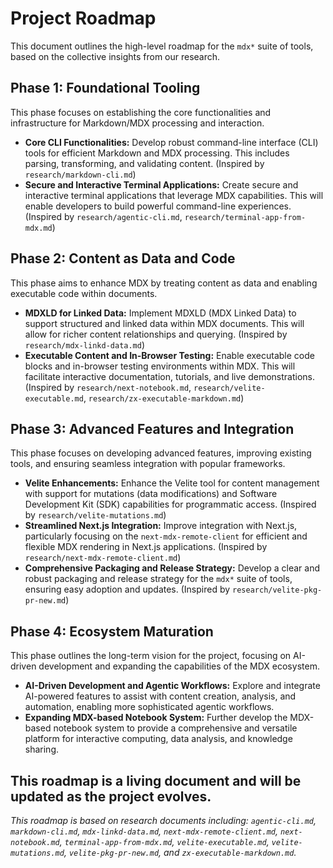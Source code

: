 # Project Roadmap

This document outlines the high-level roadmap for the `mdx*` suite of tools, based on the collective insights from our research.

## Phase 1: Foundational Tooling

This phase focuses on establishing the core functionalities and infrastructure for Markdown/MDX processing and interaction.

-   **Core CLI Functionalities:** Develop robust command-line interface (CLI) tools for efficient Markdown and MDX processing. This includes parsing, transforming, and validating content. (Inspired by `research/markdown-cli.md`)
-   **Secure and Interactive Terminal Applications:** Create secure and interactive terminal applications that leverage MDX capabilities. This will enable developers to build powerful command-line experiences. (Inspired by `research/agentic-cli.md`, `research/terminal-app-from-mdx.md`)

## Phase 2: Content as Data and Code

This phase aims to enhance MDX by treating content as data and enabling executable code within documents.

-   **MDXLD for Linked Data:** Implement MDXLD (MDX Linked Data) to support structured and linked data within MDX documents. This will allow for richer content relationships and querying. (Inspired by `research/mdx-linkd-data.md`)
-   **Executable Content and In-Browser Testing:** Enable executable code blocks and in-browser testing environments within MDX. This will facilitate interactive documentation, tutorials, and live demonstrations. (Inspired by `research/next-notebook.md`, `research/velite-executable.md`, `research/zx-executable-markdown.md`)

## Phase 3: Advanced Features and Integration

This phase focuses on developing advanced features, improving existing tools, and ensuring seamless integration with popular frameworks.

-   **Velite Enhancements:** Enhance the Velite tool for content management with support for mutations (data modifications) and Software Development Kit (SDK) capabilities for programmatic access. (Inspired by `research/velite-mutations.md`)
-   **Streamlined Next.js Integration:** Improve integration with Next.js, particularly focusing on the `next-mdx-remote-client` for efficient and flexible MDX rendering in Next.js applications. (Inspired by `research/next-mdx-remote-client.md`)
-   **Comprehensive Packaging and Release Strategy:** Develop a clear and robust packaging and release strategy for the `mdx*` suite of tools, ensuring easy adoption and updates. (Inspired by `research/velite-pkg-pr-new.md`)

## Phase 4: Ecosystem Maturation

This phase outlines the long-term vision for the project, focusing on AI-driven development and expanding the capabilities of the MDX ecosystem.

-   **AI-Driven Development and Agentic Workflows:** Explore and integrate AI-powered features to assist with content creation, analysis, and automation, enabling more sophisticated agentic workflows.
-   **Expanding MDX-based Notebook System:** Further develop the MDX-based notebook system to provide a comprehensive and versatile platform for interactive computing, data analysis, and knowledge sharing.

This roadmap is a living document and will be updated as the project evolves.
---
*This roadmap is based on research documents including: `agentic-cli.md`, `markdown-cli.md`, `mdx-linkd-data.md`, `next-mdx-remote-client.md`, `next-notebook.md`, `terminal-app-from-mdx.md`, `velite-executable.md`, `velite-mutations.md`, `velite-pkg-pr-new.md`, and `zx-executable-markdown.md`.*
